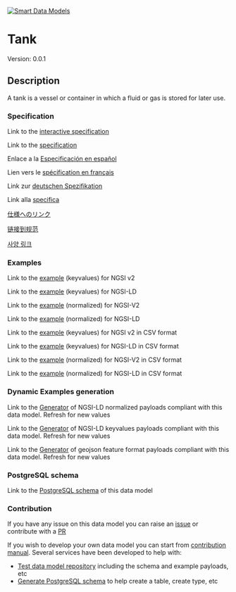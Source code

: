 [![Smart Data Models](https://smartdatamodels.org/wp-content/uploads/2022/01/SmartDataModels_logo.png "Logo")](https://smartdatamodels.org)
# Tank
Version: 0.0.1

## Description 

A tank is a vessel or container in which a fluid or gas is stored for later use.
### Specification

Link to the [interactive specification](https://swagger.lab.fiware.org/?url=https://smart-data-models.github.io/dataModel.S4BLDG/Tank/swagger.yaml)

Link to the [specification](https://github.com/smart-data-models/dataModel.S4BLDG/blob/master/Tank/doc/spec.md)

Enlace a la [Especificación en español](https://github.com/smart-data-models/dataModel.S4BLDG/blob/master/Tank/doc/spec_ES.md)

Lien vers le [spécification en français](https://github.com/smart-data-models/dataModel.S4BLDG/blob/master/Tank/doc/spec_FR.md)

Link zur [deutschen Spezifikation](https://github.com/smart-data-models/dataModel.S4BLDG/blob/master/Tank/doc/spec_DE.md)

Link alla [specifica](https://github.com/smart-data-models/dataModel.S4BLDG/blob/master/Tank/doc/spec_IT.md)

[仕様へのリンク](https://github.com/smart-data-models/dataModel.S4BLDG/blob/master/Tank/doc/spec_JA.md)

[链接到规范](https://github.com/smart-data-models/dataModel.S4BLDG/blob/master/Tank/doc/spec_ZH.md)

[사양 링크](https://github.com/smart-data-models/dataModel.S4BLDG/blob/master/Tank/doc/spec_KO.md)
### Examples

Link to the [example](https://smart-data-models.github.io/dataModel.S4BLDG/Tank/examples/example.json) (keyvalues) for NGSI v2

Link to the [example](https://smart-data-models.github.io/dataModel.S4BLDG/Tank/examples/example.jsonld) (keyvalues) for NGSI-LD

Link to the [example](https://smart-data-models.github.io/dataModel.S4BLDG/Tank/examples/example-normalized.json) (normalized) for NGSI-V2

Link to the [example](https://smart-data-models.github.io/dataModel.S4BLDG/Tank/examples/example-normalized.jsonld) (normalized) for NGSI-LD

Link to the [example](https://github.com/smart-data-models/dataModel.S4BLDG/blob/master/Tank/examples/example.json.csv) (keyvalues) for NGSI v2 in CSV format

Link to the [example](https://github.com/smart-data-models/dataModel.S4BLDG/blob/master/Tank/examples/example.jsonld.csv) (keyvalues) for NGSI-LD in CSV format

Link to the [example](https://github.com/smart-data-models/dataModel.S4BLDG/blob/master/Tank/examples/example-normalized.json.csv) (normalized) for NGSI-V2 in CSV format

Link to the [example](https://github.com/smart-data-models/dataModel.S4BLDG/blob/master/Tank/examples/example-normalized.jsonld.csv) (normalized) for NGSI-LD in CSV format
### Dynamic Examples generation

Link to the [Generator](https://smartdatamodels.org/extra/ngsi-ld_generator.php?schemaUrl=https://raw.githubusercontent.com/smart-data-models/dataModel.S4BLDG/master/Tank/schema.json&email=info@smartdatamodels.org) of NGSI-LD normalized payloads compliant with this data model. Refresh for new values

Link to the [Generator](https://smartdatamodels.org/extra/ngsi-ld_generator_keyvalues.php?schemaUrl=https://raw.githubusercontent.com/smart-data-models/dataModel.S4BLDG/master/Tank/schema.json&email=info@smartdatamodels.org) of NGSI-LD keyvalues payloads compliant with this data model. Refresh for new values

Link to the [Generator](https://smartdatamodels.org/extra/geojson_features_generator.php?schemaUrl=https://raw.githubusercontent.com/smart-data-models/dataModel.S4BLDG/master/Tank/schema.json&email=info@smartdatamodels.org) of geojson feature format payloads compliant with this data model. Refresh for new values
### PostgreSQL schema

Link to the [PostgreSQL schema](https://github.com/smart-data-models/dataModel.S4BLDG/blob/master/Tank/schema.sql) of this data model
### Contribution

 If you have any issue on this data model you can raise an [issue](https://github.com/smart-data-models/dataModel.S4BLDG/issues)  or contribute with a [PR](https://github.com/smart-data-models/dataModel.S4BLDG/pulls)

 If you wish to develop your own data model you can start from [contribution manual](https://bit.ly/contribution_manual). Several services have been developed to help with: 
 - [Test data model repository](https://smartdatamodels.org/index.php/data-models-contribution-api/) including the schema and example payloads, etc
 - [Generate PostgreSQL schema](https://smartdatamodels.org/index.php/sql-service/) to help create a table, create type, etc